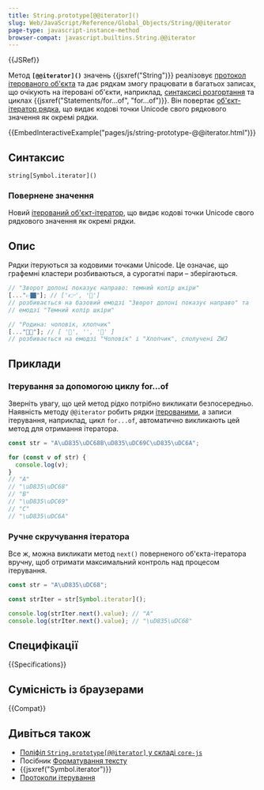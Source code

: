 ```yaml
---
title: String.prototype[@@iterator]()
slug: Web/JavaScript/Reference/Global_Objects/String/@@iterator
page-type: javascript-instance-method
browser-compat: javascript.builtins.String.@@iterator
---
```


{{JSRef}}

Метод **`[@@iterator]()`** значень {{jsxref("String")}} реалізовує [протокол ітерованого об'єкта](/uk/docs/Web/JavaScript/Reference/Iteration_protocols) та дає рядкам змогу працювати в багатьох записах, що очікують на ітеровані об'єкти, наприклад, [синтаксисі розгортання](/uk/docs/Web/JavaScript/Reference/Operators/Spread_syntax) та циклах {{jsxref("Statements/for...of", "for...of")}}. Він повертає [об'єкт-ітератор рядка](/uk/docs/Web/JavaScript/Reference/Global_Objects/Iterator), що видає кодові точки Unicode свого рядкового значення як окремі рядки.

{{EmbedInteractiveExample("pages/js/string-prototype-@@iterator.html")}}

## Синтаксис

```js-nolint
string[Symbol.iterator]()
```

### Повернене значення

Новий [ітерований об'єкт-ітератор](/uk/docs/Web/JavaScript/Reference/Global_Objects/Iterator), що видає кодові точки Unicode свого рядкового значення як окремі рядки.

## Опис

Рядки ітеруються за кодовими точками Unicode. Це означає, що графемні кластери розбиваються, а сурогатні пари – зберігаються.

```js
// "Зворот долоні показує направо: темний колір шкіри"
[..."👉🏿"]; // ['👉', '🏿']
// розбивається на базовий емодзі "Зворот долоні показує направо" та
// емодзі "Темний колір шкіри"

// "Родина: чоловік, хлопчик"
[..."👨‍👦"]; // [ '👨', '‍', '👦' ]
// розбивається на емодзі "Чоловік" і "Хлопчик", сполучені ZWJ
```

## Приклади

### Ітерування за допомогою циклу for...of

Зверніть увагу, що цей метод рідко потрібно викликати безпосередньо. Наявність методу `@@iterator` робить рядки [ітерованими](/uk/docs/Web/JavaScript/Reference/Iteration_protocols#protokol-iterovanoho-obiekta), а записи ітерування, наприклад, цикл `for...of`, автоматично викликають цей метод для отримання ітератора.

```js
const str = "A\uD835\uDC68B\uD835\uDC69C\uD835\uDC6A";

for (const v of str) {
  console.log(v);
}
// "A"
// "\uD835\uDC68"
// "B"
// "\uD835\uDC69"
// "C"
// "\uD835\uDC6A"
```

### Ручне скручування ітератора

Все ж, можна викликати метод `next()` поверненого об'єкта-ітератора вручну, щоб отримати максимальний контроль над процесом ітерування.

```js
const str = "A\uD835\uDC68";

const strIter = str[Symbol.iterator]();

console.log(strIter.next().value); // "A"
console.log(strIter.next().value); // "\uD835\uDC68"
```

## Специфікації

{{Specifications}}

## Сумісність із браузерами

{{Compat}}

## Дивіться також

- [Поліфіл `String.prototype[@@iterator]` у складі `core-js`](https://github.com/zloirock/core-js#ecmascript-string-and-regexp)
- Посібник [Форматування тексту](/uk/docs/Web/JavaScript/Guide/Text_formatting)
- {{jsxref("Symbol.iterator")}}
- [Протоколи ітерування](/uk/docs/Web/JavaScript/Reference/Iteration_protocols)
